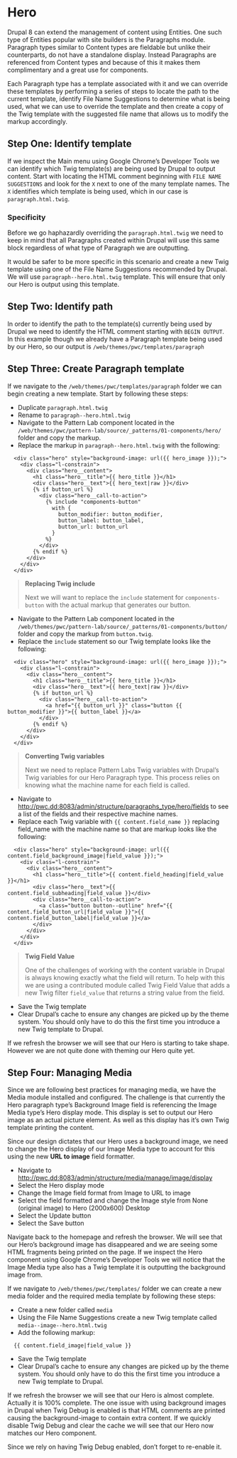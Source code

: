 # Hero
Drupal 8 can extend the management of content using Entities.  One such type of Entities popular with site builders is the Paragraphs module.  Paragraph types similar to Content types are fieldable but unlike their counterparts, do not have a standalone display.  Instead Paragraphs are referenced from Content types and because of this it makes them complimentary and a great use for components.

Each Paragraph type has a template associated with it and we can override these templates by performing a series of steps to locate the path to the current template, identify File Name Suggestions to determine what is being used, what we can use to override the template and then create a copy of the Twig template with the suggested file name that allows us to modify the markup accordingly.

## Step One: Identify template
If we inspect the Main menu using Google Chrome’s Developer Tools we can identify which Twig template(s) are being used by Drupal to output content.  Start with locating the HTML comment beginning with `FILE NAME SUGGESTIONS` and look for the `X` next to one of the many template names. The `X` identifies which template is being used, which in our case is `paragraph.html.twig`.

### Specificity
Before we go haphazardly overriding the `paragraph.html.twig` we need to keep in mind that all Paragraphs created within Drupal will use this same block regardless of what type of Paragraph we are outputting.

It would be safer to be more specific in this scenario and create a new Twig template using one of the File Name Suggestions recommended by Drupal.  We will use `paragraph--hero.html.twig` template.  This will ensure that only our Hero is output using this template.

## Step Two: Identify path
In order to identify the path to the template(s) currently being used by Drupal we need to identify the HTML comment starting with `BEGIN OUTPUT`.  In this example though we already have a Paragraph template being used by our Hero, so our output is `/web/themes/pwc/templates/paragraph`

## Step Three: Create Paragraph template
If we navigate to the `/web/themes/pwc/templates/paragraph` folder we can begin creating a new template.  Start by following these steps:

- Duplicate `paragraph.html.twig`
- Rename to `paragraph--hero.html.twig`
- Navigate to the Pattern Lab component located in the `/web/themes/pwc/pattern-lab/source/_patterns/01-components/hero/` folder and copy the markup.
- Replace the markup in `paragraph--hero.html.twig` with the following:

```
  <div class="hero" style="background-image: url({{ hero_image }});">
    <div class="l-constrain">
      <div class="hero__content">
        <h1 class="hero__title">{{ hero_title }}</h1>
        <div class="hero__text">{{ hero_text|raw }}</div>
        {% if button_url %}
          <div class="hero__call-to-action">
            {% include "components-button"
              with {
                button_modifier: button_modifier,
                button_label: button_label,
                button_url: button_url
              }
            %}
          </div>
        {% endif %}
      </div>
    </div>
  </div>
```

> **Replacing Twig include**
>
> Next we will want to replace the `include` statement for `components-button` with the actual markup that generates our button.

- Navigate to the Pattern Lab component located in the `/web/themes/pwc/pattern-lab/source/_patterns/01-components/button/` folder and copy the markup from `button.twig`.
- Replace the `include` statement so our Twig template looks like the following:

```
  <div class="hero" style="background-image: url({{ hero_image }});">
    <div class="l-constrain">
      <div class="hero__content">
        <h1 class="hero__title">{{ hero_title }}</h1>
        <div class="hero__text">{{ hero_text|raw }}</div>
        {% if button_url %}
          <div class="hero__call-to-action">
            <a href="{{ button_url }}" class="button {{ button_modifier }}">{{ button_label }}</a>
          </div>
        {% endif %}
      </div>
    </div>
  </div>
```

> **Converting Twig variables**
>
> Next we need to replace Pattern Labs Twig variables with Drupal’s Twig variables for our Hero Paragraph type.  This process relies on knowing what the machine name for each field is called.

- Navigate to http://pwc.dd:8083/admin/structure/paragraphs_type/hero/fields to see a list of the fields and their respective machine names.
- Replace each Twig variable with `{{ content.field_name }}` replacing field_name with the machine name so that are markup looks like the following:

```
  <div class="hero" style="background-image: url({{ content.field_background_image|field_value }});">
    <div class="l-constrain">
      <div class="hero__content">
        <h1 class="hero__title">{{ content.field_heading|field_value }}</h1>
        <div class="hero__text">{{ content.field_subheading|field_value }}</div>
        <div class="hero__call-to-action">
          <a class="button button--outline" href="{{ content.field_button_url|field_value }}">{{ content.field_button_label|field_value }}</a>
        </div>
      </div>
    </div>
  </div>
```    

> **Twig Field Value**
>
> One of the challenges of working with the content variable in Drupal is always knowing exactly what the field will return.  To help with this we are using a contributed module called Twig Field Value that adds a new Twig filter `field_value` that returns a string value from the field.

- Save the Twig template
- Clear Drupal’s cache to ensure any changes are picked up by the theme system.  You should only have to do this the first time you introduce a new Twig template to Drupal.

If we refresh the browser we will see that our Hero is starting to take shape.  However we are not quite done with theming our Hero quite yet.

## Step Four: Managing Media
Since we are following best practices for managing media, we have the Media module installed and configured.  The challenge is that currently the Hero paragraph type’s Background Image field is referencing the Image Media type’s Hero display mode.  This display is set to output our Hero image as an actual picture element.  As well as this display has it’s own Twig template printing the content.

Since our design dictates that our Hero uses a background image, we need to change the Hero display of our Image Media type to account for this using the new **URL to image** field formatter.

- Navigate to http://pwc.dd:8083/admin/structure/media/manage/image/display
- Select the Hero display mode
- Change the Image field format from Image to URL to image
- Select the field formatted and change the Image style from None (original image) to Hero (2000x600) Desktop
- Select the Update button
- Select the Save button

Navigate back to the homepage and refresh the browser.  We will see that our Hero’s background image has disappeared and we are seeing some HTML fragments being printed on the page.  If we inspect the Hero component using Google Chrome’s Developer Tools we will notice that the Image Media type also has a Twig template it is outputting the background image from.

If we navigate to `/web/themes/pwc/templates/` folder we can create a new media folder and the required media template by following these steps:

- Create a new folder called `media`
- Using the File Name Suggestions create a new Twig template called `media--image--hero.html.twig`
- Add the following markup:

```
  {{ content.field_image|field_value }}
```

- Save the Twig template
- Clear Drupal’s cache to ensure any changes are picked up by the theme system.  You should only have to do this the first time you introduce a new Twig template to Drupal.

If we refresh the browser we will see that our Hero is almost complete.  Actually it is 100% complete.  The one issue with using background images in Drupal when Twig Debug is enabled is that HTML comments are printed causing the background-image to contain extra content.  If we quickly disable Twig Debug and clear the cache we will see that our Hero now matches our Hero component.

Since we rely on having Twig Debug enabled, don’t forget to re-enable it.
